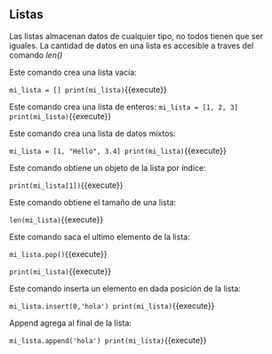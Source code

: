 ## Listas

Las listas almacenan datos de cualquier tipo, no todos tienen que ser iguales. 
La cantidad de datos en una lista es accesible a traves del comando _len()_

Este comando crea una lista vacía:

`mi_lista = []
print(mi_lista)`{{execute}}


Este comando crea una lista de enteros:
`mi_lista = [1, 2, 3]
print(mi_lista)`{{execute}}

Este comando crea una lista de datos mixtos:

`mi_lista = [1, "Hello", 3.4]
print(mi_lista)`{{execute}}

Este comando obtiene un objeto de la lista por índice:

`print(mi_lista[1])`{{execute}}

Este comando obtiene el tamaño de una lista:

`len(mi_lista)`{{execute}}

Este comando saca el ultimo elemento de la lista:

`mi_lista.pop()`{{execute}}

`print(mi_lista)`{{execute}}

Este comando inserta un elemento en dada posición de la lista:

`mi_lista.insert(0,'hola')
print(mi_lista)`{{execute}}

Append agrega al final de la lista:

`mi_lista.append('hola')
print(mi_lista)`{{execute}}

